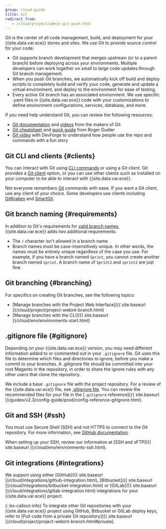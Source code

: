```yaml
---
group: cloud-guide
title: Git
redirect_from:
   - /cloud/project/admin-git-push.html
---
```


Git is the center of all code management, build, and deployment for your {{site.data.var.ece}} stores and sites. We use Git to provide source control for your code:

*  Git supports branch development that merges upstream (or to a parent branch) before deploying across your environments. Multiple developers can work together on small to large code updates through Git branch management.
*  When you push Git branches, we automatically kick off build and deploy scripts to completely build and verify your code, generate and update a virtual environment, and deploy to the environment for ease of testing.
*  Every active Git branch has an associated environment. We use specific .yaml files in {{site.data.var.ece}} code with your customizations to define environment configurations, services, database, and more.

If you need help understand Git, you can review the following resources:

*  [Git documentation](https://git-scm.com/documentation) and [videos](https://git-scm.com/videos) from the makers of Git
*  [Git cheatsheet](http://rogerdudler.github.io/git-guide/files/git_cheat_sheet.pdf) and [quick guide](http://rogerdudler.github.io/git-guide/) from Roger Dudler
*  [Git video](https://www.youtube.com/watch?v=8KCQe9Pm1kg) with DevForge to understand how people use the repo and commands with a fun story

## Git CLI and clients {#clients}
You can interact with Git using [CLI commands](https://git-scm.com/documentation) or using a Git client. Git provides a [Git client](https://git-scm.com/downloads) option, or you can use other clients such as installed on your computer to be able to interact with {{site.data.var.ece}}.

Not everyone remembers [Git](https://git-scm.com/docs) commands with ease. If you want a Git client, use any client of your choice. Some developers use clients including [GitKraken](https://www.gitkraken.com/) and [SmartGit](https://www.syntevo.com/smartgit/).

## Git branch naming {#requirements}

In addition to Git's requirements for [valid branch names](https://www.kernel.org/pub/software/scm/git/docs/git-check-ref-format.html), {{site.data.var.ece}} adds two additional requirements:

*  The `/` character isn't allowed in a branch name.
*  Branch names must be case-insensitively unique. In other words, the names must be entirely unique regardless of the case you use. For example, if you have a branch named `Sprint`, you cannot create another branch named `sprint`. A branch name of `Sprint2` and `sprint2` are just fine.

## Git branching {#branching}

For specifics on creating Git branches, see the following topics:

*  [Manage branches with the Project Web Interface]({{ site.baseurl }}/cloud/project/project-webint-branch.html)
*  [Manage branches with the CLI]({{ site.baseurl }}/cloud/env/environments-start.html)

## .gitignore file {#gitignore}
Depending on your {{site.data.var.ece}} version, you may need different information added to or commented out in your `.gitignore` file. Git uses this file to determine which files and directories to ignore, before you make a commit to your branches. A .gitignore file should be committed into your root Magento in the repository, in order to share the ignore rules with any other users that clone the repository.

We include a base `.gitignore` file with the project repository. For a review of the {{site.data.var.ece}} file, see [.gitignore file](https://github.com/magento/magento-cloud/blob/master/.gitignore). You can review the recommended files for your file in the [`.gitignore` reference]({{ site.baseurl }}/guides/v2.3/config-guide/prod/config-reference-gitignore.html).

## Git and SSH {#ssh}

You must use Secure Shell (SSH) and not HTTPS to connect to the Git repository. For more information, see [GitHub documentation](https://help.github.com/articles/generating-an-ssh-key).

When setting up your SSH, review our information at [SSH and sFTP]({{ site.baseurl }}/cloud/env/environments-ssh.html).

## Git integrations {#integrations}

We support using either [GitHub]({{ site.baseurl }}/cloud/integrations/github-integration.html), [Bitbucket]({{ site.baseurl }}/cloud/integrations/bitbucket-integration.html) or [GitLab]({{ site.baseurl }}/cloud/integrations/gitlab-integration.html) integrations for your {{site.data.var.ece}} project.

 {:.bs-callout-info}
To integrate other Git repositories with your {{site.data.var.ece}} project using GitHub, Bitbucket or GitLab deploy keys, refer to [Pull code from a private Git repository]({{ site.baseurl }}/cloud/project/project-webint-branch.html#private).
